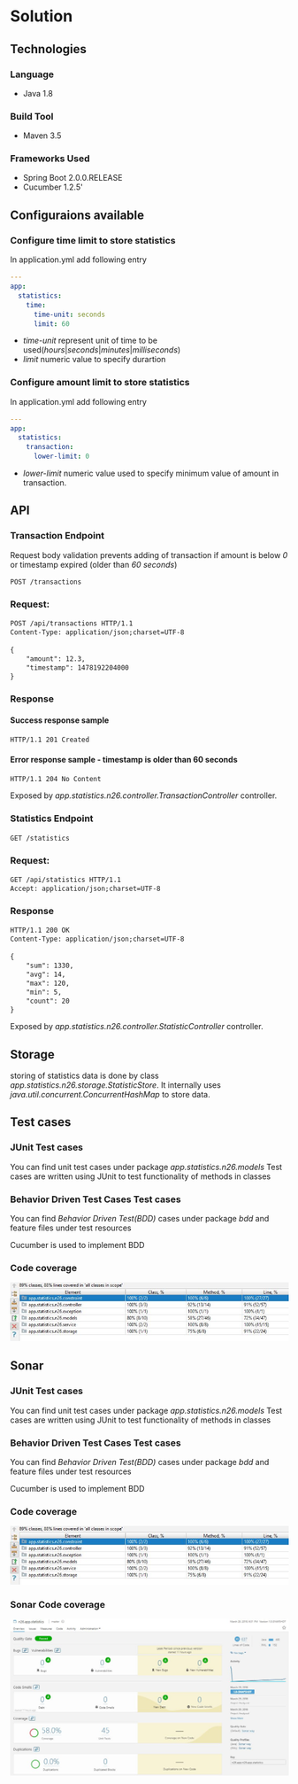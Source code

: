 # Solution


## Technologies
### Language
*   Java 1.8
### Build Tool
*   Maven 3.5
### Frameworks Used
* Spring Boot 2.0.0.RELEASE
* Cucumber 1.2.5'

## Configuraions available

### Configure time limit to store statistics
In application.yml add following entry
```yaml
---
app:
  statistics:
    time:
      time-unit: seconds
      limit: 60
```
* *time-unit* represent unit of time to be used(*hours*|*seconds*|*minutes*|*milliseconds*)
* *limit* numeric value to specify durartion
### Configure amount limit to store statistics
In application.yml add following entry
```yaml
---
app:
  statistics:
    transaction:
      lower-limit: 0
```
* *lower-limit* numeric value used to specify minimum value of amount in  transaction.

## API

### Transaction Endpoint

Request body validation prevents adding of transaction if amount is below *0* or timestamp expired (older than *60 seconds*)

```http
POST /transactions
```
### Request:
```http
POST /api/transactions HTTP/1.1
Content-Type: application/json;charset=UTF-8

{
    "amount": 12.3,
    "timestamp": 1478192204000
}
```
### Response
#### Success response sample
```http
HTTP/1.1 201 Created
```
#### Error response sample - timestamp is older than 60 seconds

```http
HTTP/1.1 204 No Content
```

Exposed by *app.statistics.n26.controller.TransactionController* controller.

### Statistics Endpoint
```http
GET /statistics
```
### Request:
```http
GET /api/statistics HTTP/1.1
Accept: application/json;charset=UTF-8
```

### Response
```http
HTTP/1.1 200 OK
Content-Type: application/json;charset=UTF-8

{
    "sum": 1330,
    "avg": 14,
    "max": 120,
    "min": 5,
    "count": 20
}
```

Exposed by *app.statistics.n26.controller.StatisticController* controller.

## Storage

storing of statistics data is done by class *app.statistics.n26.storage.StatisticStore*. It internally uses *java.util.concurrent.ConcurrentHashMap* to store data.

## Test cases
### JUnit Test cases
You can find unit test cases under package *app.statistics.n26.models* 
Test cases are written using JUnit to test functionality of methods in classes

### Behavior Driven Test Cases Test cases
You can find *Behavior Driven Test(BDD)* cases under package *bdd* and feature files under test resources

Cucumber is used to implement BDD

### Code coverage
[![Awesome](screenshots/TestCoverage.JPG)](screenshots/TestCoverage.JPG)


## Sonar
### JUnit Test cases
You can find unit test cases under package *app.statistics.n26.models* 
Test cases are written using JUnit to test functionality of methods in classes

### Behavior Driven Test Cases Test cases
You can find *Behavior Driven Test(BDD)* cases under package *bdd* and feature files under test resources

Cucumber is used to implement BDD

### Code coverage
[![Awesome](screenshots/TestCoverage.JPG)](screenshots/TestCoverage.JPG)

### Sonar Code coverage
[![Awesome](screenshots/sonar_code_coverage.JPG)](screenshots/sonar_code_coverage.JPG)